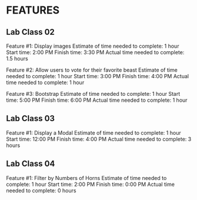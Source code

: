 # FEATURES

## Lab Class 02

Feature #1: Display images
Estimate of time needed to complete: 1 hour
Start time: 2:00 PM
Finish time: 3:30 PM
Actual time needed to complete: 1.5 hours

Feature #2: Allow users to vote for their favorite beast
Estimate of time needed to complete: 1 hour
Start time: 3:00 PM
Finish time: 4:00 PM
Actual time needed to complete: 1 hour

Feature #3: Bootstrap
Estimate of time needed to complete: 1 hour
Start time: 5:00 PM
Finish time: 6:00 PM
Actual time needed to complete: 1 hour

## Lab Class 03

Feature #1: Display a Modal
Estimate of time needed to complete: 1 hour
Start time: 12:00 PM
Finish time: 4:00 PM
Actual time needed to complete: 3 hours

## Lab Class 04

Feature #1: Filter by Numbers of Horns
Estimate of time needed to complete: 1 hour
Start time: 2:00 PM
Finish time: 0:00 PM
Actual time needed to complete: 0 hours
